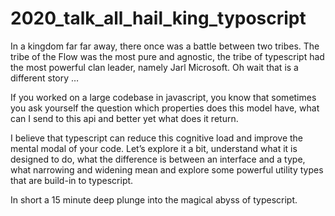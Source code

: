 # 2020_talk_all_hail_king_typoscript

In a kingdom far far away, there once was a battle between two tribes. The tribe of the Flow was the most pure and agnostic, the tribe of typescript had the most powerful clan leader, namely Jarl Microsoft. Oh wait that is a different story …  

If you worked on a large codebase in javascript, you know that sometimes you ask yourself the question which properties does this model have, what can I send to this api and better yet what does it return.  

I believe that typescript can reduce this cognitive load and improve the mental modal of your code. Let’s explore it a bit, understand what it is designed to do, what the difference is between an interface and a type, what narrowing and widening mean and explore some powerful utility types that are build-in to typescript.  

In short a 15 minute deep plunge into the magical abyss of typescript.

